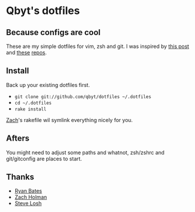 # Qbyt's dotfiles

## Because configs are cool

These are my simple dotfiles for vim, zsh and git. I was inspired
by [this post](http://zachholman.com/2010/08/dotfiles-are-meant-to-be-forked/)
and [these](https://github.com/holman/dotfiles/) [repos](https://github.com/ryanb/dotfiles).

## Install

Back up your existing dotfiles first.

- `git clone git://github.com/qbyt/dotfiles ~/.dotfiles`
- `cd ~/.dotfiles`
- `rake install`

[Zach](http://github.com/holman/)'s rakefile wil symlink everything nicely for you.

## Afters

You might need to adjust some paths and whatnot, zsh/zshrc and git/gitconfig
are places to start. 

## Thanks

- [Ryan Bates](http://github.com/ryanb)
- [Zach Holman](http://github.com/holman/)
- [Steve Losh](http://github.com/sjl)
